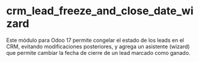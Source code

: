 # crm_lead_freeze_and_close_date_wizard
Este módulo para Odoo 17 permite congelar el estado de los leads en el CRM, evitando modificaciones posteriores, y agrega un asistente (wizard) que permite cambiar la fecha de cierre de un lead marcado como ganado.
